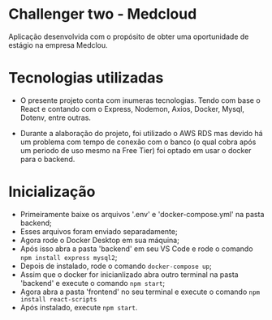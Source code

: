 # Challenger two - Medcloud

Aplicação desenvolvida com o propósito de obter uma oportunidade de estágio na empresa Medclou.

# Tecnologias utilizadas

- O presente projeto conta com inumeras tecnologias. Tendo com base o React e contando com o Express, Nodemon, Axios, Docker, Mysql, Dotenv, entre outras.

- Durante a alaboração do projeto, foi utilizado o AWS RDS mas devido há um problema com tempo de conexão com o banco (o qual cobra após um periodo de uso mesmo na Free Tier) foi optado em usar o docker para o backend.

# Inicialização

- Primeiramente baixe os arquivos '.env' e 'docker-compose.yml' na pasta backend;
- Esses arquivos foram enviado separadamente;
- Agora rode o Docker Desktop em sua máquina;
- Após isso abra a pasta 'backend' em seu VS Code e rode o comando `npm install express mysql2`;
- Depois de instalado, rode o comando `docker-compose up`;
- Assim que o docker for inicianlizado abra outro terminal na pasta 'backend' e execute o comando `npm start`;
- Agora abra a pasta 'frontend' no seu terminal e execute o comando `npm install react-scripts`
- Após instalado, execute `npm start`.
